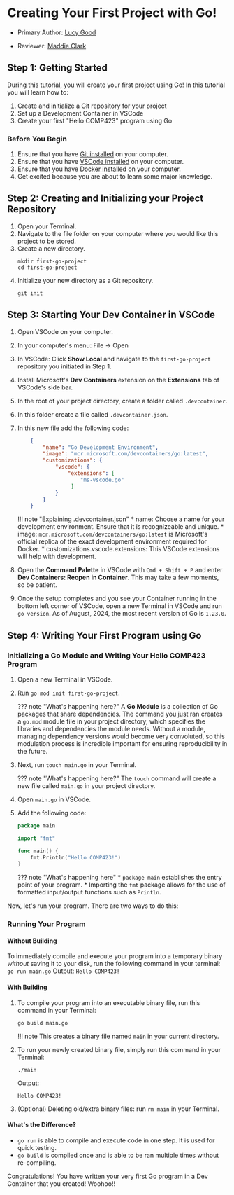 # Creating Your First Project with Go!

* Primary Author: [Lucy Good](https://github.com/lucykgood)

* Reviewer: [Maddie Clark](https://github.com/mbclark37)


## Step 1: Getting Started

During this tutorial, you will create your first project using Go!
In this tutorial you will learn how to:

1. Create and initialize a Git repository for your project
2. Set up a Development Container in VSCode
3. Create your first "Hello COMP423" program using Go

### Before You Begin
1. Ensure that you have [Git installed](https://git-scm.com/book/en/v2/Getting-Started-Installing-Git) on your computer.
2. Ensure that you have [VSCode installed](https://code.visualstudio.com/) on your computer.
3. Ensure that you have [Docker installed](https://www.docker.com/products/docker-desktop/) on your computer.
4. Get excited because you are about to learn some major knowledge.


## Step 2: Creating and Initializing your Project Repository

1. Open your Terminal.
2. Navigate to the file folder on your computer where you would like this project to be stored.
3. Create a new directory.
   ```
   mkdir first-go-project
   cd first-go-project
   ```
4. Initialize your new directory as a Git repository.
   ```
   git init
   ```

## Step 3: Starting Your Dev Container in VSCode

1. Open VSCode on your computer.
2. In your computer's menu: File -> Open
3. In VSCode: Click **Show Local** and navigate to the ```first-go-project``` repository you initiated in Step 1.
4. Install Microsoft's **Dev Containers** extension on the **Extensions** tab of VSCode's side bar.
5. In the root of your project directory, create a folder called ```.devcontainer```.
6. In this folder create a file called ```.devcontainer.json```.
7. In this new file add the following code: 
    ```json title="dev-setup.json"
        {
            "name": "Go Development Environment",
            "image": "mcr.microsoft.com/devcontainers/go:latest",
            "customizations": {
                "vscode": {
                    "extensions": [
                        "ms-vscode.go"
                     ]
                }
            }
        }
    ```

    !!! note "Explaining .devcontainer.json"
        * name: Choose a name for your development environment. Ensure that it is recognizeable and unique.
        * image: `mcr.microsoft.com/devcontainers/go:latest` is Microsoft's official replica of the exact development environment required for Docker.
        * customizations.vscode.extensions: This VSCode extensions will help with development.

8. Open the **Command Palette** in VSCode with ```Cmd + Shift + P``` and enter **Dev Containers: Reopen in Container**. This may take a few moments, so be patient.
9. Once the setup completes and you see your Container running in the bottom left corner of VSCode, open a new Terminal in VSCode and run ```go version```. As of August, 2024, the most recent version of Go is ```1.23.0```.

## Step 4: Writing Your First Program using Go

### Initializing a Go Module and Writing Your Hello COMP423 Program

1. Open a new Terminal in VSCode.
2. Run ```go mod init first-go-project```.

    ??? note "What's happening here?"
        A **Go Module** is a collection of Go packages that share dependencies. The command you just ran  creates a ```go.mod``` module file in your project directory, which specifies the libraries and dependencies the module needs. Without a module, managing dependency versions would become very convoluted, so this modulation process is incredible important for ensuring reproducibility in the future.

3. Next, run ```touch main.go``` in your Terminal.

    ??? note "What's happening here?"
        The ```touch``` command will create a new file called ```main.go``` in your project directory.

4. Open ```main.go``` in VSCode.
5. Add the following code:
    ```go title="hello-comp423"
    package main

    import "fmt"

    func main() {
        fmt.Println("Hello COMP423!")
    }
    ```

    ??? note "What's happening here"
        * ```package main``` establishes the entry point of your program.
        * Importing the ```fmt``` package allows for the use of formatted input/output functions such as ```Println```.

Now, let's run your program. There are two ways to do this:

### Running Your Program

#### Without Building

To immediately compile and execute your program into a temporary binary *without* saving it to your disk, run the following command in your terminal:
    ```
    go run main.go
    ```
    Output:
    ```
    Hello COMP423!
    ```

#### With Building

1. To compile your program into an executable binary file, run this command in your Terminal:
    ```
    go build main.go
    ```
    
    !!! note This creates a binary file named ```main``` in your current directory. 

2. To run your newly created binary file, simply run this command in your Terminal:
    ```
    ./main
    ```
    Output:
    ```
    Hello COMP423!
    ```
3. (Optional) Deleting old/extra binary files: run ```rm main``` in your Terminal.

#### What's the Difference?

- ```go run``` is able to compile and execute code in one step. It is used for quick testing.
- ```go build``` is compiled once and is able to be ran multiple times without re-compiling.

Congratulations! You have written your very first Go program in a Dev Container that you created! Woohoo!!